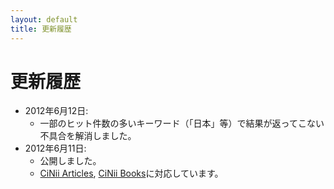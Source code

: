 ```yaml
---
layout: default
title: 更新履歴
---
```

更新履歴
========


- 2012年6月12日:
  - 一部のヒット件数の多いキーワード（「日本」等）で結果が返ってこない不具合を解消しました。
- 2012年6月11日:
  - 公開しました。
  - [CiNii Articles](http://ci.nii.ac.jp/), [CiNii Books](http://ci.nii.ac.jp/books/)に対応しています。
